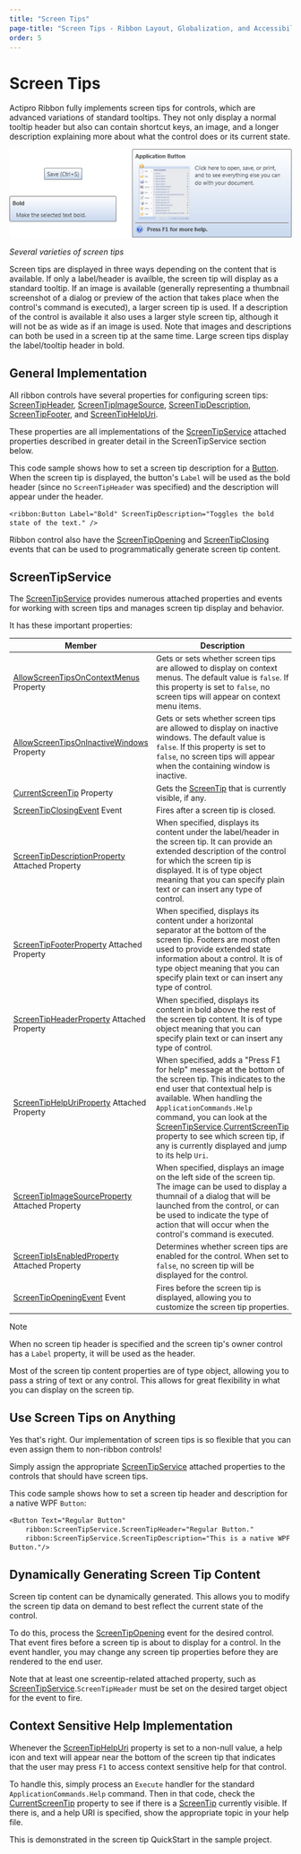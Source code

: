 ```yaml
---
title: "Screen Tips"
page-title: "Screen Tips - Ribbon Layout, Globalization, and Accessibility Features"
order: 5
---
```

# Screen Tips

Actipro Ribbon fully implements screen tips for controls, which are advanced variations of standard tooltips.  They not only display a normal tooltip header but also can contain shortcut keys, an image, and a longer description explaining more about what the control does or its current state.

![Screenshot](../images/screen-tips.gif)

*Several varieties of screen tips*

Screen tips are displayed in three ways depending on the content that is available.  If only a label/header is availble, the screen tip will display as a standard tooltip.  If an image is available (generally representing a thumbnail screenshot of a dialog or preview of the action that takes place when the control's command is executed), a larger screen tip is used.  If a description of the control is available it also uses a larger style screen tip, although it will not be as wide as if an image is used.  Note that images and descriptions can both be used in a screen tip at the same time.  Large screen tips display the label/tooltip header in bold.

## General Implementation

All ribbon controls have several properties for configuring screen tips: [ScreenTipHeader](xref:@ActiproUIRoot.Controls.Ribbon.Controls.Primitives.ControlBase.ScreenTipHeader), [ScreenTipImageSource](xref:@ActiproUIRoot.Controls.Ribbon.Controls.Primitives.ControlBase.ScreenTipImageSource), [ScreenTipDescription](xref:@ActiproUIRoot.Controls.Ribbon.Controls.Primitives.ControlBase.ScreenTipDescription), [ScreenTipFooter](xref:@ActiproUIRoot.Controls.Ribbon.Controls.Primitives.ControlBase.ScreenTipFooter), and [ScreenTipHelpUri](xref:@ActiproUIRoot.Controls.Ribbon.Controls.Primitives.ControlBase.ScreenTipHelpUri).

These properties are all implementations of the [ScreenTipService](xref:@ActiproUIRoot.Controls.Ribbon.UI.ScreenTipService) attached properties described in greater detail in the ScreenTipService section below.

This code sample shows how to set a screen tip description for a [Button](../controls/interactive/button.md).  When the screen tip is displayed, the button's `Label` will be used as the bold header (since no `ScreenTipHeader` was specified) and the description will appear under the header.

```xaml
<ribbon:Button Label="Bold" ScreenTipDescription="Toggles the bold state of the text." />
```

Ribbon control also have the [ScreenTipOpening](xref:@ActiproUIRoot.Controls.Ribbon.Controls.Primitives.ControlBase.ScreenTipOpening) and [ScreenTipClosing](xref:@ActiproUIRoot.Controls.Ribbon.Controls.Primitives.ControlBase.ScreenTipClosing) events that can be used to programmatically generate screen tip content.

## ScreenTipService

The [ScreenTipService](xref:@ActiproUIRoot.Controls.Ribbon.UI.ScreenTipService) provides numerous attached properties and events for working with screen tips and manages screen tip display and behavior.

It has these important properties:

| Member | Description |
|-----|-----|
| [AllowScreenTipsOnContextMenus](xref:@ActiproUIRoot.Controls.Ribbon.UI.ScreenTipService.AllowScreenTipsOnContextMenus) Property | Gets or sets whether screen tips are allowed to display on context menus.  The default value is `false`.  If this property is set to `false`, no screen tips will appear on context menu items. |
| [AllowScreenTipsOnInactiveWindows](xref:@ActiproUIRoot.Controls.Ribbon.UI.ScreenTipService.AllowScreenTipsOnInactiveWindows) Property | Gets or sets whether screen tips are allowed to display on inactive windows.  The default value is `false`.  If this property is set to `false`, no screen tips will appear when the containing window is inactive. |
| [CurrentScreenTip](xref:@ActiproUIRoot.Controls.Ribbon.UI.ScreenTipService.CurrentScreenTip) Property | Gets the [ScreenTip](xref:@ActiproUIRoot.Controls.Ribbon.Controls.ScreenTip) that is currently visible, if any. |
| [ScreenTipClosingEvent](xref:@ActiproUIRoot.Controls.Ribbon.UI.ScreenTipService.ScreenTipClosingEvent) Event | Fires after a screen tip is closed. |
| [ScreenTipDescriptionProperty](xref:@ActiproUIRoot.Controls.Ribbon.UI.ScreenTipService.ScreenTipDescriptionProperty) Attached Property | When specified, displays its content under the label/header in the screen tip.  It can provide an extended description of the control for which the screen tip is displayed.  It is of type object meaning that you can specify plain text or can insert any type of control. |
| [ScreenTipFooterProperty](xref:@ActiproUIRoot.Controls.Ribbon.UI.ScreenTipService.ScreenTipFooterProperty) Attached Property | When specified, displays its content under a horizontal separator at the bottom of the screen tip.  Footers are most often used to provide extended state information about a control.  It is of type object meaning that you can specify plain text or can insert any type of control. |
| [ScreenTipHeaderProperty](xref:@ActiproUIRoot.Controls.Ribbon.UI.ScreenTipService.ScreenTipHeaderProperty) Attached Property | When specified, displays its content in bold above the rest of the screen tip content.  It is of type object meaning that you can specify plain text or can insert any type of control. |
| [ScreenTipHelpUriProperty](xref:@ActiproUIRoot.Controls.Ribbon.UI.ScreenTipService.ScreenTipHelpUriProperty) Attached Property | When specified, adds a "Press F1 for help" message at the bottom of the screen tip.  This indicates to the end user that contextual help is available.  When handling the `ApplicationCommands.Help` command, you can look at the [ScreenTipService](xref:@ActiproUIRoot.Controls.Ribbon.UI.ScreenTipService).[CurrentScreenTip](xref:@ActiproUIRoot.Controls.Ribbon.UI.ScreenTipService.CurrentScreenTip) property to see which screen tip, if any is currently displayed and jump to its help `Uri`. |
| [ScreenTipImageSourceProperty](xref:@ActiproUIRoot.Controls.Ribbon.UI.ScreenTipService.ScreenTipImageSourceProperty) Attached Property | When specified, displays an image on the left side of the screen tip.  The image can be used to display a thumnail of a dialog that will be launched from the control, or can be used to indicate the type of action that will occur when the control's command is executed. |
| [ScreenTipIsEnabledProperty](xref:@ActiproUIRoot.Controls.Ribbon.UI.ScreenTipService.ScreenTipIsEnabledProperty) Attached Property | Determines whether screen tips are enabled for the control.  When set to `false`, no screen tip will be displayed for the control. |
| [ScreenTipOpeningEvent](xref:@ActiproUIRoot.Controls.Ribbon.UI.ScreenTipService.ScreenTipOpeningEvent) Event | Fires before the screen tip is displayed, allowing you to customize the screen tip properties. |

> [!NOTE]
> When no screen tip header is specified and the screen tip's owner control has a `Label` property, it will be used as the header.

Most of the screen tip content properties are of type object, allowing you to pass a string of text or any control.  This allows for great flexibility in what you can display on the screen tip.

## Use Screen Tips on Anything

Yes that's right.  Our implementation of screen tips is so flexible that you can even assign them to non-ribbon controls!

Simply assign the appropriate [ScreenTipService](xref:@ActiproUIRoot.Controls.Ribbon.UI.ScreenTipService) attached properties to the controls that should have screen tips.

This code sample shows how to set a screen tip header and description for a native WPF `Button`:

```xaml
<Button Text="Regular Button" 
	ribbon:ScreenTipService.ScreenTipHeader="Regular Button."
	ribbon:ScreenTipService.ScreenTipDescription="This is a native WPF Button."/>
```

## Dynamically Generating Screen Tip Content

Screen tip content can be dynamically generated.  This allows you to modify the screen tip data on demand to best reflect the current state of the control.

To do this, process the [ScreenTipOpening](xref:@ActiproUIRoot.Controls.Ribbon.Controls.Primitives.ControlBase.ScreenTipOpening) event for the desired control.  That event fires before a screen tip is about to display for a control.  In the event handler, you may change any screen tip properties before they are rendered to the end user.

Note that at least one screentip-related attached property, such as [ScreenTipService](xref:@ActiproUIRoot.Controls.Ribbon.UI.ScreenTipService).`ScreenTipHeader` must be set on the desired target object for the event to fire.

## Context Sensitive Help Implementation

Whenever the [ScreenTipHelpUri](xref:@ActiproUIRoot.Controls.Ribbon.Controls.Primitives.ControlBase.ScreenTipHelpUri) property is set to a non-null value, a help icon and text will appear near the bottom of the screen tip that indicates that the user may press `F1` to access context sensitive help for that control.

To handle this, simply process an `Execute` handler for the standard `ApplicationCommands.Help` command.  Then in that code, check the [CurrentScreenTip](xref:@ActiproUIRoot.Controls.Ribbon.UI.ScreenTipService.CurrentScreenTip) property to see if there is a [ScreenTip](xref:@ActiproUIRoot.Controls.Ribbon.Controls.ScreenTip) currently visible.  If there is, and a help URI is specified, show the appropriate topic in your help file.

This is demonstrated in the screen tip QuickStart in the sample project.
